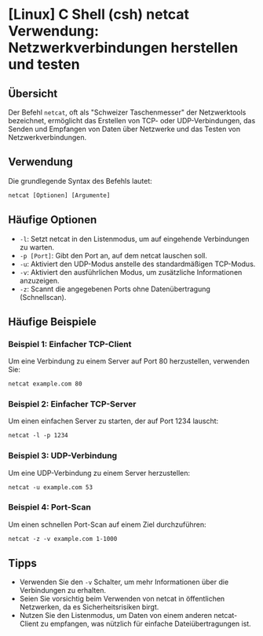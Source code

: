 # [Linux] C Shell (csh) netcat Verwendung: Netzwerkverbindungen herstellen und testen

## Übersicht
Der Befehl `netcat`, oft als "Schweizer Taschenmesser" der Netzwerktools bezeichnet, ermöglicht das Erstellen von TCP- oder UDP-Verbindungen, das Senden und Empfangen von Daten über Netzwerke und das Testen von Netzwerkverbindungen.

## Verwendung
Die grundlegende Syntax des Befehls lautet:

```csh
netcat [Optionen] [Argumente]
```

## Häufige Optionen
- `-l`: Setzt netcat in den Listenmodus, um auf eingehende Verbindungen zu warten.
- `-p [Port]`: Gibt den Port an, auf dem netcat lauschen soll.
- `-u`: Aktiviert den UDP-Modus anstelle des standardmäßigen TCP-Modus.
- `-v`: Aktiviert den ausführlichen Modus, um zusätzliche Informationen anzuzeigen.
- `-z`: Scannt die angegebenen Ports ohne Datenübertragung (Schnellscan).

## Häufige Beispiele

### Beispiel 1: Einfacher TCP-Client
Um eine Verbindung zu einem Server auf Port 80 herzustellen, verwenden Sie:

```csh
netcat example.com 80
```

### Beispiel 2: Einfacher TCP-Server
Um einen einfachen Server zu starten, der auf Port 1234 lauscht:

```csh
netcat -l -p 1234
```

### Beispiel 3: UDP-Verbindung
Um eine UDP-Verbindung zu einem Server herzustellen:

```csh
netcat -u example.com 53
```

### Beispiel 4: Port-Scan
Um einen schnellen Port-Scan auf einem Ziel durchzuführen:

```csh
netcat -z -v example.com 1-1000
```

## Tipps
- Verwenden Sie den `-v` Schalter, um mehr Informationen über die Verbindungen zu erhalten.
- Seien Sie vorsichtig beim Verwenden von netcat in öffentlichen Netzwerken, da es Sicherheitsrisiken birgt.
- Nutzen Sie den Listenmodus, um Daten von einem anderen netcat-Client zu empfangen, was nützlich für einfache Dateiübertragungen ist.